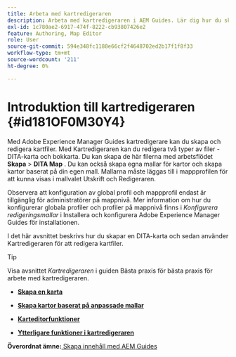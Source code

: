 ```yaml
---
title: Arbeta med kartredigeraren
description: Arbeta med kartredigeraren i AEM Guides. Lär dig hur du skapar och redigerar en kartfil i AEM kartredigerare.
exl-id: 1c780ae2-6917-474f-8222-cb93807426e2
feature: Authoring, Map Editor
role: User
source-git-commit: 594e348fc1188e66cf2f4648702ed2b17f1f8f33
workflow-type: tm+mt
source-wordcount: '211'
ht-degree: 0%

---
```


# Introduktion till kartredigeraren {#id181OF0M30Y4}

Med Adobe Experience Manager Guides kartredigerare kan du skapa och redigera kartfiler. Med Kartredigeraren kan du redigera två typer av filer - DITA-karta och bokkarta. Du kan skapa de här filerna med arbetsflödet **Skapa** \> **DITA Map** . Du kan också skapa egna mallar för kartor och skapa kartor baserat på din egen mall. Mallarna måste läggas till i mappprofilen för att kunna visas i mallvalet Utskrift och Redigeraren.

Observera att konfiguration av global profil och mappprofil endast är tillgänglig för administratörer på mappnivå. Mer information om hur du konfigurerar globala profiler och profiler på mappnivå finns i *Konfigurera redigeringsmallar* i Installera och konfigurera Adobe Experience Manager Guides för installationen.

<!------------------------------------

The Map Editor comes in two modes — the Basic Map Editor and the Advanced Map Editor. The Basic Map Editor is available only through configuration. If your administrator has enabled it, then only the Basic Map Editor will be available for use. By default, all new maps are opened for editing in the Advanced Map Editor. The Advanced Map Editor is available within the Editor itself, which is used for editing DITA topic files.

-------->

I det här avsnittet beskrivs hur du skapar en DITA-karta och sedan använder Kartredigeraren för att redigera kartfiler.

>[!TIP]
>
> Visa avsnittet *Kartredigeraren* i guiden Bästa praxis för bästa praxis för arbete med kartredigeraren.

- **[Skapa en karta](map-editor-create-map.md)**

- **[Skapa kartor baserat på anpassade mallar](create-maps-customized-templates.md)**

- **[Karteditorfunktioner](map-editor-advanced-map-editor.md)**

- **[Ytterligare funktioner i kartredigeraren](map-editor-other-features.md)**


**Överordnat ämne:**&#x200B;[&#x200B; Skapa innehåll med AEM Guides](authoring-content-xml-doc.md)
